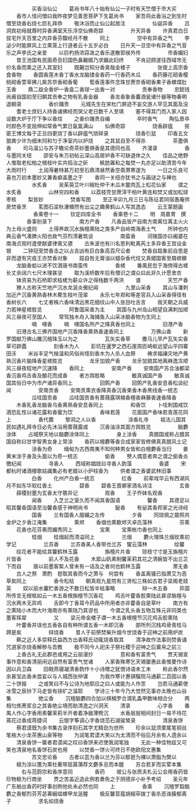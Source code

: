 <!-- { "loadSidebar": true } -->
　　　　　买香浴仙公
　　葛尚书年八十始有仙公一子时有天竺僧于市大买
　　香市人怪问僧曰我昨夜梦见善思菩萨下生葛尚书
　　家吾将此香浴之到生时僧至烧香右绕七匝礼拜恭
　　敬沐浴而止仙公起居注
　　　　　仙诞异香
　　吕洞宾初母就蓐时异香满室天乐浮空仙佛奇踪
　　　　　升天异香
　　许真君白日拔宅升天百里之内异香芬馥经月不散
　　同上
　　　　　空中有异香之气
　　李泌少时能屏风上立熏笼上行道者云十五岁必白
　　日升天一旦空中有异香之气音乐之声李氏之亲爱
　　以巨杓扬浓蒜泼之香乐遂散郭侯外传
　　　　　市香媚妇
　　昔王池国有民面奇丑妇国色鼻齆婿乃求媚此妇终
　　不肯迎顾遂往西域市无价名香而熏之还入其室妇
　　既齆岂知分香臭哉金楼子
　　　　　张俊上高宗香食香物
　　香圆香莲木香丁香水龙脑镂金香药一行香药木瓜
　　香药藤花砌香樱桃砌香萱草拂儿紫苏奈香砌香葡
　　萄香莲事件念珠甘蔗奈香砌香果子香螺煠肚玉香
　　鼎二益全香炉一香盒二香球一出香一对
　　　　　贡奉香物
　　忠懿钱尚甫自国初至归朝其贡奉之物有乳香金器
　　香龙香象香囊酒瓮诸什器等物春明退朝录
　　　　　香价踊贵
　　元城先生在宋杜门屏迹不妄交游人罕见其面及没
　　耆老士庶妇人持香诵佛经而哭父老日数千人至填
　　塞不得其门而入家人因设数大炉于厅下争以香炷
　　之香价踊贵自编
　　　　　卒时香气
　　陶弘景卒时颜色不变屈伸如常香气累日氤氲满山
　　仙佛奇踪
　　　　　烧香辟瘟
　　抠密王博文每于正旦四更烧丁香以辟瘟气琐碎录
　　　　　烧香引鼠
　　印香五文狼粪少许为细末同和匀于净室内以炉烧
　　之其鼠自至不得杀
　　　　　茶墨俱香
　　司马温公与苏子瞻论奇茶妙墨俱香是其德同也高
　　齐漫录
　　　　　香与墨同关纽
　　邵安与朱万初帖云深山高居垆香不可缺退休之久
　　佳品之绝野人惟取老松柏之根枝叶实共捣治之斫
　　枫肪羼和之每焚一丸亦足以助清苦今年大雨时行
　　土润溽暑特甚万初至石鼎清昼然香空斋萧寒遂为
　　一日之乐良可喜也万初本墨妙又兼香癖盖墨之于
　　香同一关纽亦犹书之与画谜之与禅也
　　　　　水炙香
　　吴茱萸艾叶川椒杜仲干木瓜木鳖肉瓦上松花仙家
　　谓之水炙香
　　　　　山林穷四和香
　　以荔枝壳甘蔗滓干柏叶黄连和焚又或加松球枣核
　　梨皆妙
　　　　　焚香写图
　　至正辛卯九月三日与陈征君同宿愚庵师房焚香烹
　　茗图石梁秋瀑翛然有出尘之趣黄鹤山人写其逸态
　　云王蒙题画
　　
　　　香乘卷十一
　　钦定四库全书
　　香乘卷十二
　　明　周嘉冑　撰
　　　　香事别录下
　　　　　南方产香
　　凡香品皆产自南方南离位离主火火为土母火盛则
　　土得养故沉水旃檀熏陆之类多产自岭南海表土气
　　所钟也内典云香气凑脾火阳也故气芬烈清暑筑谈
　　　　　南蛮香
　　诃陵国亦曰阇婆在南海贞观时遣使献婆律膏又骠
　　古朱波也有川名思利毗离芮土多异香王宫设金银
　　二钟冠至焚香击之以占吉凶有巨白象高百尺讼者
　　焚香自跽象前自思是非而退有灾疫王亦焚香对象
　　跽自咎无膏油以蜡杂香代炷又真蜡国客至屑槟榔
　　龙脑香蛤以进不饮酒唐书南蛮传
　　　　　香槎
　　番禺民忽于海傍得古槎长丈余阔六七尺木理甚坚
　　取为溪桥数年后有僧识之谓众曰此非久计愿舍衣
　　钵资易为石桥即求枯槎为薪众许之得栈数千两洪
　　谱
　　　　　天竺产香
　　獠人古称天竺地产沉水龙涎炎傲纪闻
　　　　　九里山采香
　　其山与潘刺加近产沉香黄熟香林木藂生枝叶茂翠
　　永乐七年郑和等差官兵入山采香得径有香树长六
　　七丈者株六香味清远黑花细纹山中人张目吐舌言
　　我天朝之兵威力若神星槎胜览
　　　　　阿鲁国采香为主
　　其国与九州岛山相望自满刺加顺风三昼夜可至国人
　　常驾独木舟入海捕鱼入山采冰脑香物为生同上
　　　　　喃　哩香
　　喃　哩国名所产之降真香也同上
　　　　　旧港产香
　　旧港古名三佛齐国地产沉香降香黄熟香速香同上
　　　　　万佛山香
　　新罗国献万佛山雕沉檀珠玉以为之
　　　　　瓦矢实香草
　　撒马儿早产瓦矢实香草可辟蠹
　　　　　刻香木为人
　　彭坑在暹罗之西石崖周匝崎岖远望山平四寨田沃
　　米谷丰足气候温和风俗尚怪刻香木为人杀人血祭
　　祷求福禳灾地产黄熟沉香片脑降香星槎胜览
　　　　　龙牙加貌产香
　　龙牙加貌其地离麻逸冻顺风三昼夜程地产沉速降
　　香同上
　　　　　安南产香
　　安南国产苏合油都梁香沉香鸡舌香及酿花而成香
　　者方舆胜略
　　　　　敏真诚国产香
　　敏真诚国其俗日中为市产诸异香同上
　　　　　回鹘产香
　　回鹘产乳香安息香松谈纪闻
　　　　　安南贡香
　　安南贡熏衣香降真香沉香束香木香黑线香一统志
　　　　　瓜哇国贡香
　　瓜哇国贡香有蔷薇露琪楠香檀香麻藤香速香降香
　　木香乳香龙脑香乌香黄熟香安息香同上
　　　　　和香饮
　　卜哇刺国戒饮酒恐乱性以诸花露和香蜜为饮
　　　　　香味若莲
　　花面国产香味若青莲花同上
　　　　　香代爨
　　黎洞之人以香　
　　　　　涂香礼寺
　　祖法儿国其民如遇礼拜寺日必先沐浴用蔷薇露或
　　沉香油涂其面方舆胜览
　　　　　脑麝涂体
　　占城祭天地以脑麝涂体同上
　　　　　身上涂香
　　真腊国或称占腊其国自称曰甘孛智男女身上常涂
　　香药以檀麝等香合成家家皆修佛真真腊风土记
　　　　　涂香为奇
　　缅甸为古西南夷不知何种男女皆和白檀麝香当归
　　姜黄末涂于身及头面以为奇一统志
　　　　　偷香
　　僰人偶意者奔之谓之偷香炎徼纪闻
　　　　　寻香人
　　西域称娼妓曰寻香人韵藻
　　　　　香婆
　　宋都杭时诸酒楼歌姑阗集必有老姬以小炉柱香为
　　供者谓之香婆武林旧事
　　　　　白香
　　化州产白香一统志
　　　　　红香
　　前辈戏华云有西湖风月不如东华软红香土
　　　　　碧香
　　碧香王晋卿家酒名诗注
　　　　　玄香
　　薛稷封墨为玄香太守篡异记
　　　　　观香
　　王子乔妹名观香
　　　　　闻香
　　入芝兰之室久而不闻其香国语
　　　　　馨香
　　其德足以昭其馨香国语至治馨香感于神明尚书
　　　　　飶香
　　有佖其香邦家之光诗经
　　　　　国香
　　兰有国香人服媚之左传
　　　　　夕香
　　同琼佩之晨照共金炉之夕香江淹集
　　　　　熏烬
　　香烟也熏歇烬灭卓氏藻林
　　　　　芬熏
　　花香也花芬熏而媚秀同上
　　　　　宝熏
　　宝熏帐巾香也同上
　　　　　桂烟
　　桂烟起而清溢同上
　　　　　兰烟
　　麝火理珠兰烟玫熏初学记
　　　　　兰苏香
　　兰苏香美人香带也兰苏　蠁云藻林
　　　　　绘馨
　　绘花者不能绘其馨鹤林玉露
　　　　　旃檀片片香
　　琼枝寸寸是玉旃檀片片皆香
　　　　　前人不及花香
　　木犀山矾素制馨茉莉其花之清婉皆不出兰芷下而自
　　唐以前墨客椠人曾未有一话及之者何也鹤林玉露
　　　　　　萧无香
　　古人之祭　萧酌　鬯取其香而今之萧与　何尝有
　　香盖离骚已指萧艾为恶草矣同上
　　　　　香令松枯
　　朝真观九星院有三贤松三株如古君子梁阁老妓英
　　奴以丽水囊贮香游之不数日松皆半枯事略
　　　　　辩一木五香
　　异国所传言无根柢如云一木五香根旃檀节沉香花
　　鸡舌叶藿香胶熏陆此甚谬旃檀与沉水两木无异鸡
　　舌即今丁香耳今药品中所用者亦非藿香自是草叶
　　南方有之熏陆小木而大叶海南亦有熏陆乃其谬也
　　今谓之乳头香五物互殊元非同类也墨客挥犀
　　　　　又
　　梁元帝金楼子谓一木五香根檀节沉花鸡舌胶熏陆
　　叶藿香并误也五香各自有种所谓五香一木即沉香
　　部所列沉栈鸡骨青桂马蹄是矣
　　　　　辩烧香
　　昔人于前祭焚柴升烟今世烧香于迎神之前用炉炭
　　爇之近人多崇释氏益西方出香释氏动辄烧香取其
　　清净故作法事则焚香诵咒道家亦烧香解秽与吾教
　　极不同今人祀夫子祭社稷于迎神之后奠帛之前三
　　上香古礼无此郡邑或用之云丽漫抄
　　　　　意和香有富贵气
　　贾天锡宣事作意和香清丽闲远自然有富贵气觉诸
　　人家香殊寒乞天锡屡惠此香惟要作诗因以兵卫森
　　回戟燕寝凝清香韵作十小诗赠之犹恨诗语未工未
　　称此香尔然余甚宝此香未尝妄以与人城西张仲谋
　　为我作寒计惠骐騱院马通薪二百因以香二十饼报
　　之或笑曰不与公诗为地耶应之曰人或能为人作祟
　　岂若马通薪使冰雪之辰铃下马走皆有挟纩之温耶
　　学诗三十年今乃大觉然见事亦太晚也山谷集
　　　　　绝尘香
　　沉檀脑麝四合加以棋楠罗合滴乳螽甲数味相合分
　　两相匀炼蔗浆合之其香绝尘境而助清逸之兴洞天
　　清录
　　　　　心字香
　　番禺人作心字香用素馨茉莉半开者着净器薄劈沉
　　水香层层相间封日一易不待花蔫花过香成蒋捷词
　　云银字筝调心字香烧范石湖骏鸶录
　　　　　清泉香饼
　　蔡君谟既为余书集古录序刻石其字尤精劲为世所
　　珍余以鼠须栗尾笔铜丝笔格大小龙茶惠山泉等物
　　为润笔君谟大笑以为太清而不俗后月余有人遗余以
　　清泉香饼一箧者君谟闻之叹曰香饼来迟使我润笔独
　　无此一种佳物兹又可笑也清泉地名香饼石炭也用
　　以焚香一饼火可终日不绝欧阳文惠集
　　　　　苏文忠论香
　　古者以芸为香以兰为芬以郁鬯为裸以萧脂为樊以
　　椒为涂以蕙为熏杜蘅带屈菖蒲荐文麝多忌而本膻
　　苏合若芗而实荤本集
　　　右与范蔚宗和香序意同
　　　　香药
　　坡公与张质夫札云公会用香药皆珍物极为行商坐
　　贾之苦盖近造此例若奏免之于阴德非小补予考绍
　　圣元年广东舶出香药时好事创例他处未必然也同
　　上
　　　　　香乘
　　沉檀罗縠脑麝之香郁烈芬芳苾茀絪缊螺甲龙涎腥
　　极反馨荳蔻胡椒荜拨丁香杀恶诛臊郁离子
　　　　　求名如烧香
